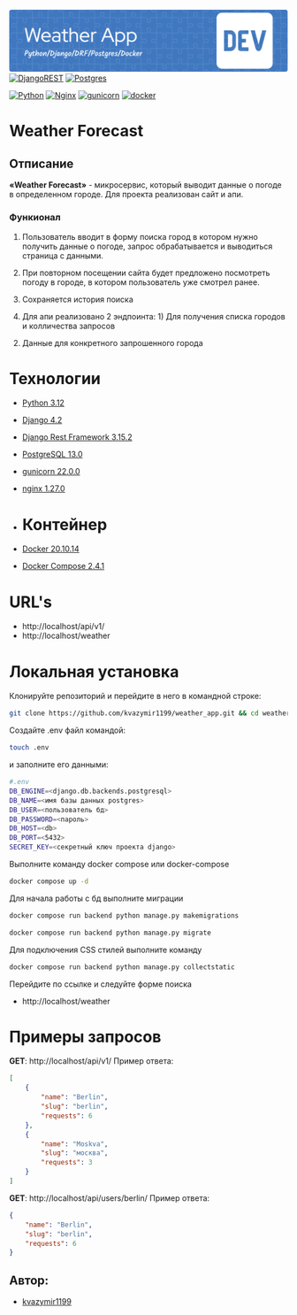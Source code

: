 ![Header](git_hub/preview.png)
[![DjangoREST](https://img.shields.io/badge/DJANGO-REST-ff1709?style=for-the-badge&logo=django&logoColor=white&color=ff1709&labelColor=gray)](https://www.django-rest-framework.org/)
[![Postgres](https://img.shields.io/badge/postgres-%23316192.svg?style=for-the-badge&logo=postgresql&logoColor=white)](https://www.postgresql.org/)

[![Python](https://img.shields.io/badge/-Python-464646?style=flat-square&logo=Python)](https://www.python.org/)
[![Nginx](https://img.shields.io/badge/-NGINX-464646?style=flat-square&logo=NGINX)](https://nginx.org/ru/)
[![gunicorn](https://img.shields.io/badge/-gunicorn-464646?style=flat-square&logo=gunicorn)](https://gunicorn.org/)
[![docker](https://img.shields.io/badge/-Docker-464646?style=flat-square&logo=docker)](https://www.docker.com/)

# Weather Forecast

## Отписание

**«Weather Forecast»** - микросервис, который выводит данные о погоде в определенном городе.
Для проекта реализован сайт и апи.

### Функионал

1. Пользователь вводит в форму поиска город в котором нужно получить данные о погоде, запрос обрабатывается 
   и выводиться страница с данными.

2. При повторном посещении сайта будет предложено посмотреть погоду в городе, в котором пользователь уже смотрел ранее.

3. Сохраняется история поиска

4. Для апи реализовано 2 эндпоинта: 1) Для получения списка городов и колличества запросов 
2) Данные для конкретного запрошенного города


# Технологии

- [Python 3.12](https://www.python.org/downloads/release/python-388/)
- [Django 4.2](https://www.djangoproject.com/download/)
- [Django Rest Framework 3.15.2](https://www.django-rest-framework.org/)
- [PostgreSQL 13.0](https://www.postgresql.org/download/)
- [gunicorn 22.0.0](https://pypi.org/project/gunicorn/)
- [nginx 1.27.0](https://nginx.org/ru/download.html)
- # Контейнер

- [Docker 20.10.14](https://www.docker.com/)
- [Docker Compose 2.4.1](https://docs.docker.com/compose/)

# URL's

- http://localhost/api/v1/
- http://localhost/weather

# Локальная установка

Клонируйте репозиторий и перейдите в него в командной строке:

```sh
git clone https://github.com/kvazymir1199/weather_app.git && cd weather_app
```

Создайте .env файл командой:

```sh
touch .env
```

и заполните его данными:

```sh
#.env
DB_ENGINE=<django.db.backends.postgresql>
DB_NAME=<имя базы данных postgres>
DB_USER=<пользователь бд>
DB_PASSWORD=<пароль>
DB_HOST=<db>
DB_PORT=<5432>
SECRET_KEY=<секретный ключ проекта django>
```

Выполните команду docker compose или docker-compose 

```sh
docker compose up -d
```
Для начала работы с бд выполните миграции
```sh
docker compose run backend python manage.py makemigrations
```
```sh
docker compose run backend python manage.py migrate
```
Для подключения CSS стилей выполните команду 

```sh
docker compose run backend python manage.py collectstatic
```



Перейдите по ссылке и следуйте форме поиска

- http://localhost/weather

# Примеры запросов

**GET**: http://localhost/api/v1/
Пример ответа:

```json
[
    {
        "name": "Berlin",
        "slug": "berlin",
        "requests": 6
    },
    {
        "name": "Moskva",
        "slug": "москва",
        "requests": 3
    }
]
```

**GET**: http://localhost/api/users/berlin/
Пример ответа:

```json
{
    "name": "Berlin",
    "slug": "berlin",
    "requests": 6
}
```


## Автор:

* [kvazymir1199](https://github.com/kvazymir1199)